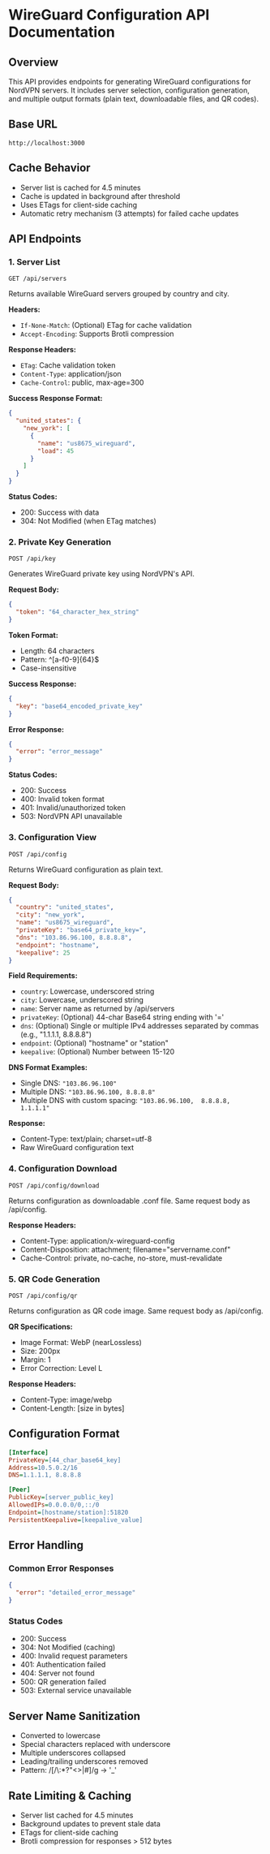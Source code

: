 # WireGuard Configuration API Documentation

## Overview
This API provides endpoints for generating WireGuard configurations for NordVPN servers. It includes server selection, configuration generation, and multiple output formats (plain text, downloadable files, and QR codes).

## Base URL
```
http://localhost:3000
```

## Cache Behavior
- Server list is cached for 4.5 minutes
- Cache is updated in background after threshold
- Uses ETags for client-side caching
- Automatic retry mechanism (3 attempts) for failed cache updates

## API Endpoints

### 1. Server List
```http
GET /api/servers
```

Returns available WireGuard servers grouped by country and city.

**Headers:**
- `If-None-Match`: (Optional) ETag for cache validation
- `Accept-Encoding`: Supports Brotli compression

**Response Headers:**
- `ETag`: Cache validation token
- `Content-Type`: application/json
- `Cache-Control`: public, max-age=300

**Success Response Format:**
```json
{
  "united_states": {
    "new_york": [
      {
        "name": "us8675_wireguard",
        "load": 45
      }
    ]
  }
}
```

**Status Codes:**
- 200: Success with data
- 304: Not Modified (when ETag matches)

### 2. Private Key Generation
```http
POST /api/key
```

Generates WireGuard private key using NordVPN's API.

**Request Body:**
```json
{
  "token": "64_character_hex_string"
}
```

**Token Format:**
- Length: 64 characters
- Pattern: ^[a-f0-9]{64}$
- Case-insensitive

**Success Response:**
```json
{
  "key": "base64_encoded_private_key"
}
```

**Error Response:**
```json
{
  "error": "error_message"
}
```

**Status Codes:**
- 200: Success
- 400: Invalid token format
- 401: Invalid/unauthorized token
- 503: NordVPN API unavailable

### 3. Configuration View
```http
POST /api/config
```

Returns WireGuard configuration as plain text.

**Request Body:**
```json
{
  "country": "united_states",
  "city": "new_york",
  "name": "us8675_wireguard",
  "privateKey": "base64_private_key=",
  "dns": "103.86.96.100, 8.8.8.8",
  "endpoint": "hostname",
  "keepalive": 25
}
```

**Field Requirements:**
- `country`: Lowercase, underscored string
- `city`: Lowercase, underscored string
- `name`: Server name as returned by /api/servers
- `privateKey`: (Optional) 44-char Base64 string ending with '='
- `dns`: (Optional) Single or multiple IPv4 addresses separated by commas (e.g., "1.1.1.1, 8.8.8.8")
- `endpoint`: (Optional) "hostname" or "station"
- `keepalive`: (Optional) Number between 15-120

**DNS Format Examples:**
- Single DNS: `"103.86.96.100"`
- Multiple DNS: `"103.86.96.100, 8.8.8.8"`
- Multiple DNS with custom spacing: `"103.86.96.100,  8.8.8.8,   1.1.1.1"`

**Response:**
- Content-Type: text/plain; charset=utf-8
- Raw WireGuard configuration text

### 4. Configuration Download
```http
POST /api/config/download
```

Returns configuration as downloadable .conf file.
Same request body as /api/config.

**Response Headers:**
- Content-Type: application/x-wireguard-config
- Content-Disposition: attachment; filename="servername.conf"
- Cache-Control: private, no-cache, no-store, must-revalidate

### 5. QR Code Generation
```http
POST /api/config/qr
```

Returns configuration as QR code image.
Same request body as /api/config.

**QR Specifications:**
- Image Format: WebP (nearLossless)
- Size: 200px
- Margin: 1
- Error Correction: Level L

**Response Headers:**
- Content-Type: image/webp
- Content-Length: [size in bytes]

## Configuration Format
```ini
[Interface]
PrivateKey=[44_char_base64_key]
Address=10.5.0.2/16
DNS=1.1.1.1, 8.8.8.8

[Peer]
PublicKey=[server_public_key]
AllowedIPs=0.0.0.0/0,::/0
Endpoint=[hostname/station]:51820
PersistentKeepalive=[keepalive_value]
```

## Error Handling

### Common Error Responses
```json
{
  "error": "detailed_error_message"
}
```

### Status Codes
- 200: Success
- 304: Not Modified (caching)
- 400: Invalid request parameters
- 401: Authentication failed
- 404: Server not found
- 500: QR generation failed
- 503: External service unavailable

## Server Name Sanitization
- Converted to lowercase
- Special characters replaced with underscore
- Multiple underscores collapsed
- Leading/trailing underscores removed
- Pattern: /[\/\\:*?"<>|#]/g → '_'

## Rate Limiting & Caching
- Server list cached for 4.5 minutes
- Background updates to prevent stale data
- ETags for client-side caching
- Brotli compression for responses > 512 bytes
